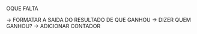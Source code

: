OQUE FALTA 

-> FORMATAR A SAIDA DO RESULTADO DE QUE GANHOU 
-> DIZER QUEM GANHOU?
-> ADICIONAR CONTADOR 